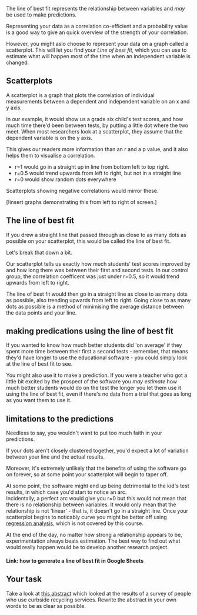 The line of best fit represents the relationship between variables and _may_ be used to make predictions.  

Representing your data as a correlation co-efficient and a probability value is a good way to give an quick overview of the strength of your correlation.

However, you might aslo choose to represent your data on a graph called a scatterplot.  This will let you find your _Line of best fit_, which you can use to estimate what will happen most of the time when an independent variable is changed.
## Scatterplots

A scatterplot is a graph that plots the correlation of individual measurements between a dependent and independent variable on an x and y axis.

In our example, it would show us a grade six child's test scores, and how much time there'd been between tests, by putting a little dot where the two meet.  When most researchers look at a scatterplot, they assume that the dependent variable is on the y axis.   

This gives our readers more information than an r and a p value, and it also helps them to visualise a correlation.  

* r=1 would go in a straight up in line from bottom left to top right.
* r=0.5 would trend upwards from left to right, but not in a straight line
* r=0 would show random dots everywhere

Scatterplots showing negative correlations would mirror these.

[!insert graphs demonstrating this from left to right of screen.]

## The line of best fit

If you drew a straight line that passed through as close to as many dots as possible on your scatterplot, this would be called the line of best fit.  

Let's break that down a bit.

Our scatterplot tells us exactly how much students' test scores improved by and how long there was between their first and second tests.  In our control group, the correlation coefficent was just under r=0.5, so it would trend upwards from left to right.  

The line of best fit would then go in a straight line as close to as many dots as possible, also trending upwards from left to right. Going close to as many dots as possible is a method of minimising the average distance between the data points and your line.  

## making predications using the line of best fit

If you wanted to know how much better students did 'on average' if they spent more time between their first a second tests - remember, that means they'd have longer to use the educational software - you could simply look at the line of best fit to see.  

You might also use it to make a prediction.  If you were a teacher who got a little bit excited by the prospect of the software you _may estimate_ how much better students would do on the test the longer you let them use it using the line of best fit, even if there's no data from a trial that goes as long as you want them to use it.

## limitations to the predictions

Needless to say, you wouldn't want to put too much faith in your predictions.

If your dots aren't closely clustered together, you'd expect a lot of variation between your line and the actual results.

Moreover, it's extremely unlikely that the benefits of using the software go on forever, so at some point your scatterplot will begin to taper off. 

At some point, the software might end up being detrimental to the kid's test results, in which case you'd start to notice an arc.  
Incidentally, a perfect arc would give you r=0 but this would not mean that there is no relationship between variables.  It would only mean that the relationship is not 'linear' - that is, it doesn't go in a straight line.  Once your scatterplot begins to noticably curve you might be better off using [regression analysis](link), which is not covered by this course.

At the end of the day, no matter how strong a relationship appears to be, experimentation always beats estimation. The best way to find out what would really happen would be to develop another research project.

#### Link: how to generate a line of best fit in Google Sheets

## Your task

Take a look at [this abstract](https://doi.org/10.1177/0013916595275005) which looked at the results of a survey of people who use curbside recycling services.  Rewrite the abstract in your own words to be as clear as possible.
